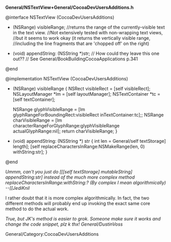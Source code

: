 

**General/NSTextView+General/CocoaDevUsersAdditions.h**
    
 @interface NSTextView (CocoaDevUsersAdditions)
 
 - (NSRange) visibleRange;
 //returns the range of the currently-visible text in the text view. 
 //Not extensively tested with non-wrapping text views,
 //but it seems to work okay (it returns the vertically visible range, 
 //including the line fragments that are 'chopped off' on the right)
 
 - (void) appendString: (NSString *)str;
 // How could they leave this one out??
 // See General/BookBuildingCocoaApplications p.341
 
 @end
 
 
 
 @implementation NSTextView (CocoaDevUsersAdditions)
 
 - (NSRange) visibleRange
 {
     NSRect visibleRect = [self visibleRect];
     NSLayoutManager *lm = [self layoutManager];
     NSTextContainer *tc = [self textContainer];
     
     NSRange glyphVisibleRange = [lm glyphRangeForBoundingRect:visibleRect inTextContainer:tc];;
     NSRange charVisibleRange = [lm characterRangeForGlyphRange:glyphVisibleRange  actualGlyphRange:nil];
     return charVisibleRange;
 }
 
 - (void) appendString: (NSString *) str
 {
     int len = General/self textStorage] length];
     [self replaceCharactersInRange:NSMakeRange(len, 0) withString:str];
 }
 
 @end


*Ummm, can't you just do     [[[self textStorage] mutableString] appendString:str] instead of the much more complex method     replaceCharactersInRange:withString:? (By complex I mean algorithmically) --[[JediKnil*

I rather doubt that it is more complex algorithmically. In fact, the two different methods will probably end up invoking the exact same core method to do the actual work.

*True, but JK's method is easier to grok. Someone make sure it works and change the code snippet, plz k thx! General/DustinVoss*


General/Category:CocoaDevUsersAdditions